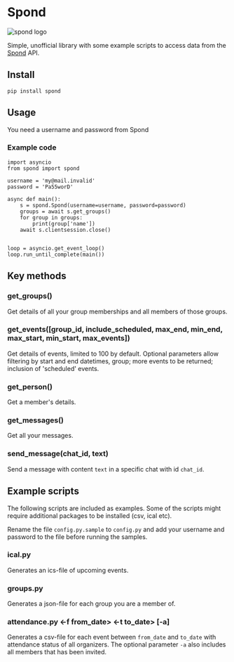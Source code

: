 # Spond
![spond logo](https://github.com/Olen/Spond/blob/main/images/spond-logo.png?raw=true)

Simple, unofficial library with some example scripts to access data from the [Spond](https://spond.com/) API.

## Install

`pip install spond`

## Usage

You need a username and password from Spond



### Example code

```
import asyncio
from spond import spond

username = 'my@mail.invalid'
password = 'Pa55worD'

async def main():
    s = spond.Spond(username=username, password=password)
    groups = await s.get_groups()
    for group in groups:
        print(group['name'])
    await s.clientsession.close()


loop = asyncio.get_event_loop()
loop.run_until_complete(main())

```

## Key methods

### get_groups()

Get details of all your group memberships and all members of those groups.

### get_events([group_id, include_scheduled, max_end, min_end, max_start, min_start, max_events])

Get details of events, limited to 100 by default.
Optional parameters allow filtering by start and end datetimes, group; more events to be returned; inclusion of 'scheduled' events.

### get_person()
Get a member's details.

### get_messages()
Get all your messages.

### send_message(chat_id, text)
Send a message with content `text` in a specific chat with id `chat_id`.

## Example scripts

The following scripts are included as examples.  Some of the scripts might require additional packages to be installed (csv, ical etc).

Rename the file `config.py.sample` to `config.py` and add your username and password to the file before running the samples.

### ical.py
Generates an ics-file of upcoming events.

### groups.py
Generates a json-file for each group you are a member of.

### attendance.py &lt;-f from_date&gt; &lt;-t to_date&gt; [-a]
Generates a csv-file for each event between `from_date` and `to_date` with attendance status of all organizers.  The optional parameter `-a` also includes all members that has been invited.
